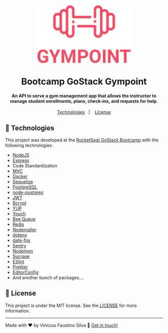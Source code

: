 <h1 align="center">
  <img alt="Gympoint" title="Gympoint" src=".github/logo.png" width="300px" />
  <br />
  <br />
  Bootcamp GoStack Gympoint
</h1>

<h4 align="center">
  An API to serve a gym management app that allows the instructor to manage student enrollments, plans, check-ins, and requests for help.
</h4>

<p align="center">
  <a href="#rocket-technologies">Technologies</a>&nbsp;&nbsp;&nbsp;|&nbsp;&nbsp;&nbsp;
  <a href="#memo-license">License</a>
</p>

## :rocket: Technologies

This project was developed at the [RocketSeat GoStack Bootcamp](https://rocketseat.com.br/bootcamp) with the following technologies:

- [NodeJS](https://nodejs.org)
- [Express](https://expressjs.com/)
- Code Standardization
- [MVC](https://nodejs.org)
- [Docker](https://www.docker.com)
- [Sequelize](https://sequelize.org)
- [PostgreSQL](https://www.postgresql.org/)
- [node-postgres](https://www.npmjs.com/package/pg)
- [JWT](https://jwt.io/)
- [Bcrypt](https://www.npmjs.com/package/bcrypt)
- [YUP](https://www.npmjs.com/package/yup)
- [Youch](https://www.npmjs.com/package/youch)
- [Bee Queue](https://bee-queue.com/)
- [Redis](https://redis.io)
- [Nodemailer](https://nodemailer.com)
- [dotenv](https://www.npmjs.com/package/dotenv)
- [date-fns](https://date-fns.org/)
- [Sentry](https://sentry.io/)
- [Nodemon](https://nodemon.io/)
- [Sucrase](https://sucrase.io/)
- [ESlint](https://eslint.org/)
- [Prettier](https://prettier.io/)
- [EditorConfig](https://editorconfig.org/)
- And another bunch of packages....

## :memo: License

This project is under the MIT license. See the [LICENSE](https://github.com/viniciusecp/gympoint-backend/blob/master/LICENSE.md) for more information.

---

Made with ♥ by Vinicius Faustino Silva :wave: [Get in touch!](https://www.linkedin.com/in/vinícius-silva-019aa0165)
